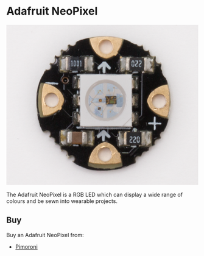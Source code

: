 # Adafruit NeoPixel

![Adafruit NeoPixel](adafruit-neopixel.png)

The Adafruit NeoPixel is a RGB LED which can display a wide range of colours and be sewn into wearable projects.

## Buy

Buy an Adafruit NeoPixel from:

- [Pimoroni](https://shop.pimoroni.com/products/adafruit-flora-rgb-smart-neo-pixel-version-2-pack-of-4)
